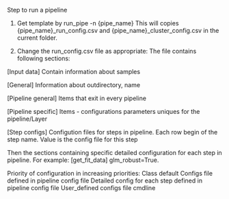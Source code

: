Step to run a pipeline

1) Get template by run_pipe -n {pipe_name}
This will copies {pipe_name}_run_config.csv and {pipe_name}_cluster_config.csv in the current folder.

2) Change the run_config.csv file as appropriate: The file contains following sections:

[Input data]
Contain information about samples

[General]
Information about outdirectory, name

[Pipeline general]
Items that exit in every pipeline

[Pipeline specific]
Items - configurations parameters uniques for the pipeline/Layer


[Step configs]
Configution files for steps in pipeline. Each row begin of the step name. Value is the config file for this step

Then the sections containing specific detailed configuration for each step in pipeline.
For example:
[get_fit_data]
glm_robust=True.



Priority of configuration in increasing priorities:
Class default
Configs file defined in pipeline config file
Detailed config for each step defined in pipeline config file
User_defined configs file
cmdline


